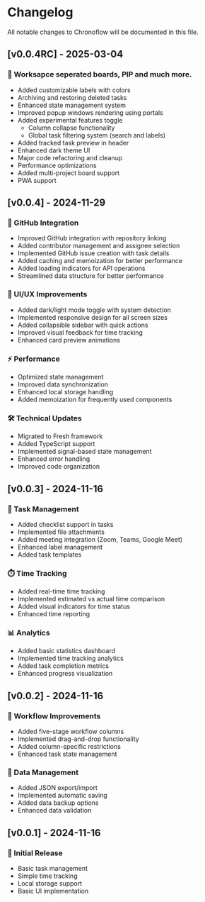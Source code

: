 # Changelog

All notable changes to Chronoflow will be documented in this file.

## [v0.0.4RC] - 2025-03-04

### 🎨 Worksapce seperated boards, PIP and much more.

- Added customizable labels with colors
- Archiving and restoring deleted tasks
- Enhanced state management system
- Improved popup windows rendering using portals
- Added experimental features toggle
  - Column collapse functionality
  - Global task filtering system (search and labels)
- Added tracked task preview in header
- Enhanced dark theme UI
- Major code refactoring and cleanup
- Performance optimizations
- Added multi-project board support
- PWA support

## [v0.0.4] - 2024-11-29

### 🚀 GitHub Integration

- Improved GitHub integration with repository linking
- Added contributor management and assignee selection
- Implemented GitHub issue creation with task details
- Added caching and memoization for better performance
- Added loading indicators for API operations
- Streamlined data structure for better performance

### 🎨 UI/UX Improvements

- Added dark/light mode toggle with system detection
- Implemented responsive design for all screen sizes
- Added collapsible sidebar with quick actions
- Improved visual feedback for time tracking
- Enhanced card preview animations

### ⚡ Performance

- Optimized state management
- Improved data synchronization
- Enhanced local storage handling
- Added memoization for frequently used components

### 🛠️ Technical Updates

- Migrated to Fresh framework
- Added TypeScript support
- Implemented signal-based state management
- Enhanced error handling
- Improved code organization

## [v0.0.3] - 2024-11-16

### 🎯 Task Management

- Added checklist support in tasks
- Implemented file attachments
- Added meeting integration (Zoom, Teams, Google Meet)
- Enhanced label management
- Added task templates

### ⏱️ Time Tracking

- Added real-time time tracking
- Implemented estimated vs actual time comparison
- Added visual indicators for time status
- Enhanced time reporting

### 📊 Analytics

- Added basic statistics dashboard
- Implemented time tracking analytics
- Added task completion metrics
- Enhanced progress visualization

## [v0.0.2] - 2024-11-16

### 🔄 Workflow Improvements

- Added five-stage workflow columns
- Implemented drag-and-drop functionality
- Added column-specific restrictions
- Enhanced task state management

### 💾 Data Management

- Added JSON export/import
- Implemented automatic saving
- Added data backup options
- Enhanced data validation

## [v0.0.1] - 2024-11-16

### 🚀 Initial Release

- Basic task management
- Simple time tracking
- Local storage support
- Basic UI implementation
